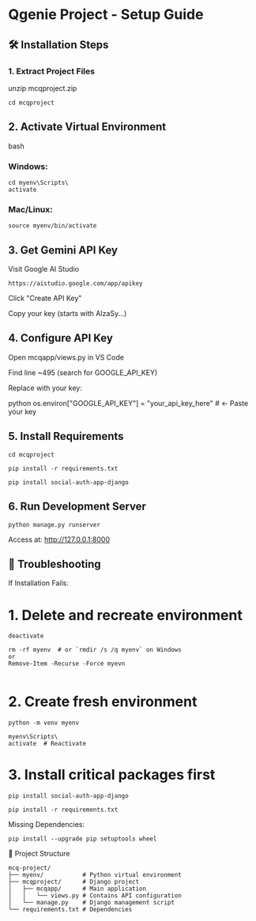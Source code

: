 
# Qgenie Project - Setup Guide

## 🛠️ Installation Steps

### 1. Extract Project Files

unzip mcqproject.zip
```
cd mcqproject
```
## 2. Activate Virtual Environment
bash
### Windows:
```
cd myenv\Scripts\
activate

```

### Mac/Linux:
```
source myenv/bin/activate
```

## 3. Get Gemini API Key
Visit Google AI Studio

```
https://aistudio.google.com/app/apikey
```
Click "Create API Key"

Copy your key (starts with AIzaSy...)

## 4. Configure API Key
   
Open mcqapp/views.py in VS Code

Find line ~495 (search for GOOGLE_API_KEY)

Replace with your key:

python
os.environ["GOOGLE_API_KEY"] = "your_api_key_here"  # ← Paste your key

## 5. Install Requirements

```
cd mcqproject
```
```
pip install -r requirements.txt
```
```
pip install social-auth-app-django
```

## 6. Run Development Server

```
python manage.py runserver
```

Access at: http://127.0.0.1:8000

## 🔧 Troubleshooting

If Installation Fails:

# 1. Delete and recreate environment

```
deactivate
```
```
rm -rf myenv  # or `rmdir /s /q myenv` on Windows
or
Remove-Item -Recurse -Force myevn


```

# 2. Create fresh environment
```
python -m venv myenv
```
```
myenv\Scripts\
activate  # Reactivate

```

# 3. Install critical packages first

```
pip install social-auth-app-django
```
```
pip install -r requirements.txt
```

Missing Dependencies:

```
pip install --upgrade pip setuptools wheel
```
📂 Project Structure
```
mcq-project/
├── myenv/           # Python virtual environment
├── mcqproject/      # Django project
│   ├── mcqapp/      # Main application
│   │   └── views.py # Contains API configuration
│   └── manage.py    # Django management script
└── requirements.txt # Dependencies
```






